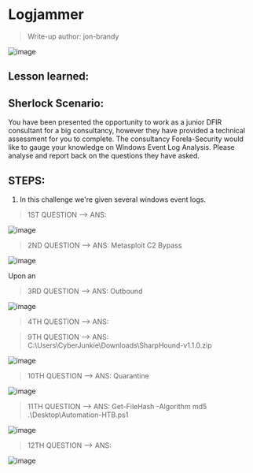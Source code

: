 # Logjammer
> Write-up author: jon-brandy

![image](https://github.com/jon-brandy/hackthebox/assets/70703371/7f39ebc6-1bf6-4352-8165-e19d86fb2006)

## Lesson learned:


## Sherlock Scenario:
You have been presented the opportunity to work as a junior DFIR consultant for a big consultancy, however they have provided a technical assessment for you to complete. 
The consultancy Forela-Security would like to gauge your knowledge on Windows Event Log Analysis. Please analyse and report back on the questions they have asked.

## STEPS:
1. In this challenge we're given several windows event logs.

> 1ST QUESTION --> ANS:

![image](https://github.com/jon-brandy/hackthebox/assets/70703371/5a0b7dda-6ffa-4234-a8dc-d606ffca3564)


> 2ND QUESTION --> ANS: Metasploit C2 Bypass

![image](https://github.com/jon-brandy/hackthebox/assets/70703371/333779a9-2bff-4554-84c7-f79130644319)


Upon an

> 3RD QUESTION --> ANS: Outbound

![image](https://github.com/jon-brandy/hackthebox/assets/70703371/5f880250-44d7-4ad9-aa5f-0838a36845e9)


> 4TH QUESTION --> ANS:

> 9TH QUESTION --> ANS: C:\Users\CyberJunkie\Downloads\SharpHound-v1.1.0.zip

![image](https://github.com/jon-brandy/hackthebox/assets/70703371/4c35cd98-c37f-4468-bb96-56af437cc905)


> 10TH QUESTION --> ANS: Quarantine

![image](https://github.com/jon-brandy/hackthebox/assets/70703371/9099a991-0742-41d0-8fb5-dbc976592f53)


> 11TH QUESTION --> ANS: Get-FileHash -Algorithm md5 .\Desktop\Automation-HTB.ps1

![image](https://github.com/jon-brandy/hackthebox/assets/70703371/1335058a-1e50-4c29-82cc-2063b6c148b2)


> 12TH QUESTION --> ANS: 

![image](https://github.com/jon-brandy/hackthebox/assets/70703371/45be88e2-405b-4c2f-8713-210b7b492559)


